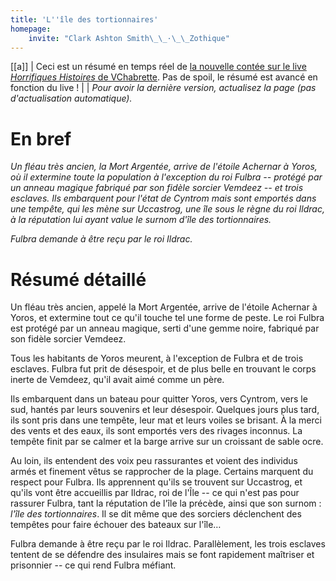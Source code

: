 ```yaml
---
title: 'L''île des tortionnaires'
homepage:
    invite: "Clark Ashton Smith\_\_·\_\_Zothique"
---
```


[[a]]
| Ceci est un résumé en temps réel de [la nouvelle contée sur le live _Horrifiques Histoires_ de VChabrette](https://www.twitch.tv/vchabrette). Pas de spoil, le résumé est avancé en fonction du live !
|
| _Pour avoir la dernière version, actualisez la page (pas d'actualisation automatique)._

# En bref

_Un fléau très ancien, la Mort Argentée, arrive de l'étoile Achernar à Yoros, où il extermine toute la population à l'exception du roi Fulbra -- protégé par un anneau magique fabriqué par son fidèle sorcier Vemdeez -- et trois esclaves. Ils embarquent pour l'état de Cyntrom mais sont emportés dans une tempête, qui les mène sur Uccastrog, une île sous le règne du roi Ildrac, à la réputation lui ayant value le surnom d'île des tortionnaires._

_Fulbra demande à être reçu par le roi Ildrac._

# Résumé détaillé

Un fléau très ancien, appelé la Mort Argentée, arrive de l'étoile Achernar à Yoros, et extermine tout ce qu'il touche tel une forme de peste. Le roi Fulbra est protégé par un anneau magique, serti d'une gemme noire, fabriqué par son fidèle sorcier Vemdeez.

Tous les habitants de Yoros meurent, à l'exception de Fulbra et de trois esclaves. Fulbra fut prit de désespoir, et de plus belle en trouvant le corps inerte de Vemdeez, qu'il avait aimé comme un père.

Ils embarquent dans un bateau pour quitter Yoros, vers Cyntrom, vers le sud, hantés par leurs souvenirs et leur désespoir. Quelques jours plus tard, ils sont pris dans une tempête, leur mat et leurs voiles se brisant. À la merci des vents et des eaux, ils sont emportés vers des rivages inconnus. La tempête finit par se calmer et la barge arrive sur un croissant de sable ocre.

Au loin, ils entendent des voix peu rassurantes et voient des individus armés et finement vêtus se rapprocher de la plage. Certains marquent du respect pour Fulbra. Ils apprennent qu'ils se trouvent sur Uccastrog, et qu'ils vont être accueillis par Ildrac, roi de l'Île -- ce qui n'est pas pour rassurer Fulbra, tant la réputation de l'île la précède, ainsi que son surnom : _l'île des tortionnaires_. Il se dit même que des sorciers déclenchent des tempêtes pour faire échouer des bateaux sur l'île…

Fulbra demande à être reçu par le roi Ildrac. Parallèlement, les trois esclaves tentent de se défendre des insulaires mais se font rapidement maîtriser et prisonnier -- ce qui rend Fulbra méfiant.